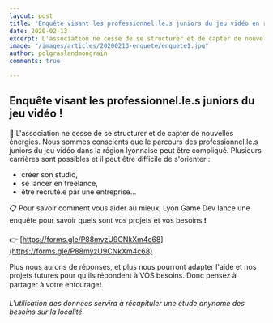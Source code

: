 ```yaml
---
layout: post
title: 'Enquête visant les professionnel.le.s juniors du jeu vidéo en région lyonnaise'
date: 2020-02-13
excerpt: L'association ne cesse de se structurer et de capter de nouvelles énergies. Nous sommes conscients que le parcours des professionnel.le.s juniors du jeu vidéo dans la région lyonnaise peut être compliqué...
image: "/images/articles/20200213-enquete/enquete1.jpg"
author: polgraslandmongrain
comments: true

---
```

## Enquête visant les professionnel.le.s juniors du jeu vidéo !

📢  L'association ne cesse de se structurer et de capter de nouvelles énergies. Nous sommes conscients que le parcours des professionnel.le.s juniors du jeu vidéo dans la région lyonnaise peut être compliqué. Plusieurs carrières sont possibles et il peut être difficile de s'orienter :
  - créer son studio, 
  - se lancer en freelance, 
  - être recruté.e par une entreprise...

📋 Pour savoir comment vous aider au mieux, Lyon Game Dev lance une enquête pour savoir quels sont vos projets et vos besoins ❗️

👉 [https://forms.gle/P88myzU9CNkXm4c68](https://forms.gle/P88myzU9CNkXm4c68)

Plus nous aurons de réponses, et plus nous pourront adapter l'aide et nos projets futures pour qu'ils répondent à VOS besoins. Donc pensez à partager à votre entourage❗️

*L'utilisation des données servira à récapituler une étude anynome des besoins sur la localité.*